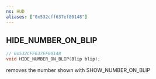 ```yaml
---
ns: HUD
aliases: ["0x532cff637ef80148"]
---
```

## HIDE_NUMBER_ON_BLIP

```c
// 0x532CFF637EF80148
void HIDE_NUMBER_ON_BLIP(Blip blip);
```

removes the number shown with SHOW_NUMBER_ON_BLIP

